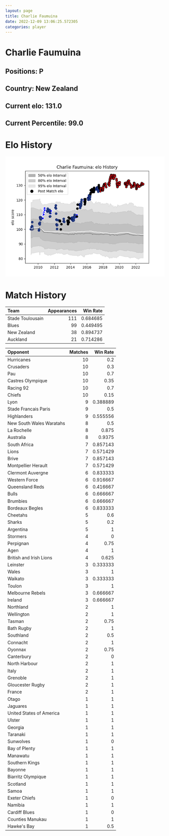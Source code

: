```yaml
---  
layout: page  
title: Charlie Faumuina  
date: 2022-12-09 13:06:25.572305  
categories: player  
---
```

# Charlie Faumuina

## Positions: P

## Country: New Zealand

## Current elo: 131.0

## Current Percentile: 99.0

# Elo History


![elo history](history_CharlieFaumuina.png)
# Match History


| Team             |   Appearances |   Win Rate |
|:-----------------|--------------:|-----------:|
| Stade Toulousain |           111 |   0.684685 |
| Blues            |            99 |   0.449495 |
| New Zealand      |            38 |   0.894737 |
| Auckland         |            21 |   0.714286 |

| Opponent                 |   Matches |   Win Rate |
|:-------------------------|----------:|-----------:|
| Hurricanes               |        10 |   0.2      |
| Crusaders                |        10 |   0.3      |
| Pau                      |        10 |   0.7      |
| Castres Olympique        |        10 |   0.35     |
| Racing 92                |        10 |   0.7      |
| Chiefs                   |        10 |   0.15     |
| Lyon                     |         9 |   0.388889 |
| Stade Francais Paris     |         9 |   0.5      |
| Highlanders              |         9 |   0.555556 |
| New South Wales Waratahs |         8 |   0.5      |
| La Rochelle              |         8 |   0.875    |
| Australia                |         8 |   0.9375   |
| South Africa             |         7 |   0.857143 |
| Lions                    |         7 |   0.571429 |
| Brive                    |         7 |   0.857143 |
| Montpellier Herault      |         7 |   0.571429 |
| Clermont Auvergne        |         6 |   0.833333 |
| Western Force            |         6 |   0.916667 |
| Queensland Reds          |         6 |   0.416667 |
| Bulls                    |         6 |   0.666667 |
| Brumbies                 |         6 |   0.666667 |
| Bordeaux Begles          |         6 |   0.833333 |
| Cheetahs                 |         5 |   0.6      |
| Sharks                   |         5 |   0.2      |
| Argentina                |         5 |   1        |
| Stormers                 |         4 |   0        |
| Perpignan                |         4 |   0.75     |
| Agen                     |         4 |   1        |
| British and Irish Lions  |         4 |   0.625    |
| Leinster                 |         3 |   0.333333 |
| Wales                    |         3 |   1        |
| Waikato                  |         3 |   0.333333 |
| Toulon                   |         3 |   1        |
| Melbourne Rebels         |         3 |   0.666667 |
| Ireland                  |         3 |   0.666667 |
| Northland                |         2 |   1        |
| Wellington               |         2 |   1        |
| Tasman                   |         2 |   0.75     |
| Bath Rugby               |         2 |   1        |
| Southland                |         2 |   0.5      |
| Connacht                 |         2 |   1        |
| Oyonnax                  |         2 |   0.75     |
| Canterbury               |         2 |   0        |
| North Harbour            |         2 |   1        |
| Italy                    |         2 |   1        |
| Grenoble                 |         2 |   1        |
| Gloucester Rugby         |         2 |   1        |
| France                   |         2 |   1        |
| Otago                    |         1 |   1        |
| Jaguares                 |         1 |   1        |
| United States of America |         1 |   1        |
| Ulster                   |         1 |   1        |
| Georgia                  |         1 |   1        |
| Taranaki                 |         1 |   1        |
| Sunwolves                |         1 |   0        |
| Bay of Plenty            |         1 |   1        |
| Manawatu                 |         1 |   1        |
| Southern Kings           |         1 |   1        |
| Bayonne                  |         1 |   1        |
| Biarritz Olympique       |         1 |   1        |
| Scotland                 |         1 |   1        |
| Samoa                    |         1 |   1        |
| Exeter Chiefs            |         1 |   0        |
| Namibia                  |         1 |   1        |
| Cardiff Blues            |         1 |   0        |
| Counties Manukau         |         1 |   1        |
| Hawke's Bay              |         1 |   0.5      |
